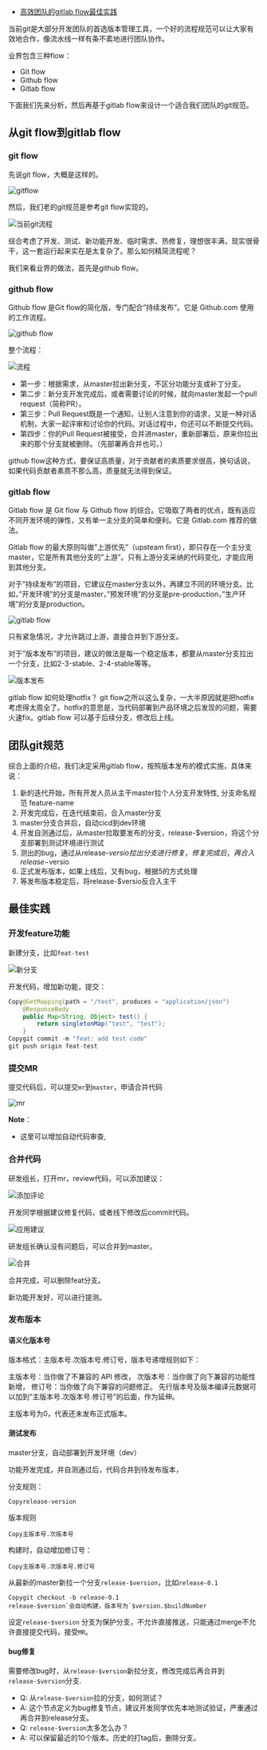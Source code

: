 - [高效团队的gitlab flow最佳实践](https://www.cnblogs.com/xiaoqi/p/gitlab-flow.html)             



当前git是大部分开发团队的首选版本管理工具，一个好的流程规范可以让大家有效地合作，像流水线一样有条不紊地进行团队协作。

业界包含三种flow：

- Git flow
- Github flow
- Gitlab flow

下面我们先来分析，然后再基于gitlab flow来设计一个适合我们团队的git规范。

## 从git flow到gitlab flow

### git flow

先说git flow，大概是这样的。

![gitflow](https://gitee.com/jadepeng/pic/raw/master/pic/2021/2/2/1612267487337.png)

然后，我们老的git规范是参考git flow实现的。

![当前git流程](https://gitee.com/jadepeng/pic/raw/master/pic/2021/2/2/1612267545738.png)

综合考虑了开发、测试、新功能开发、临时需求、热修复，理想很丰满，现实很骨干，这一套运行起来实在是太复杂了。那么如何精简流程呢？

我们来看业界的做法，首先是github flow。

### github flow

Github flow 是Git flow的简化版，专门配合”持续发布”。它是 Github.com 使用的工作流程。

![github flow](https://gitee.com/jadepeng/pic/raw/master/pic/2021/2/2/1612267831741.png)

整个流程：

![流程](https://gitee.com/jadepeng/pic/raw/master/pic/2021/2/2/1612267888369.png)

- 第一步：根据需求，从master拉出新分支，不区分功能分支或补丁分支。
- 第二步：新分支开发完成后，或者需要讨论的时候，就向master发起一个pull request（简称PR）。
- 第三步：Pull Request既是一个通知，让别人注意到你的请求，又是一种对话机制，大家一起评审和讨论你的代码。对话过程中，你还可以不断提交代码。
- 第四步：你的Pull Request被接受，合并进master，重新部署后，原来你拉出来的那个分支就被删除。（先部署再合并也可。）

github flow这种方式，要保证高质量，对于贡献者的素质要求很高，换句话说，如果代码贡献者素质不那么高，质量就无法得到保证。

### gitlab flow

Gitlab flow 是 Git flow 与 Github flow 的综合。它吸取了两者的优点，既有适应不同开发环境的弹性，又有单一主分支的简单和便利。它是 Gitlab.com 推荐的做法。

Gitlab flow 的最大原则叫做”上游优先”（upsteam first），即只存在一个主分支master，它是所有其他分支的”上游”。只有上游分支采纳的代码变化，才能应用到其他分支。

对于”持续发布”的项目，它建议在master分支以外，再建立不同的环境分支。比如，”开发环境”的分支是master，”预发环境”的分支是pre-production，”生产环境”的分支是production。

![gitlab flow](https://gitee.com/jadepeng/pic/raw/master/pic/2021/2/2/1612268052916.png)

只有紧急情况，才允许跳过上游，直接合并到下游分支。

对于”版本发布”的项目，建议的做法是每一个稳定版本，都要从master分支拉出一个分支，比如2-3-stable、2-4-stable等等。

![版本发布](https://gitee.com/jadepeng/pic/raw/master/pic/2021/2/2/1612268111739.png)

gitlab flow 如何处理hotfix？ git flow之所以这么复杂，一大半原因就是把hotfix考虑得太周全了。hotfix的意思是，当代码部署到产品环境之后发现的问题，需要火速fix。gitlab flow 可以基于后续分支，修改后上线。

## 团队git规范

综合上面的介绍，我们决定采用gitlab flow，按照版本发布的模式实施，具体来说：

1. 新的迭代开始，所有开发人员从主干master拉个人分支开发特性, 分支命名规范 feature-name
2. 开发完成后，在迭代结束前，合入master分支
3. master分支合并后，自动cicd到dev环境
4. 开发自测通过后，从master拉取要发布的分支，release-$version，将这个分支部署到测试环境进行测试
5. 测出的bug，通过从release-$versio拉出分支进行修复，修复完成后，再合入release-$versio
6. 正式发布版本，如果上线后，又有bug，根据5的方式处理
7. 等发布版本稳定后，将release-$versio反合入主干

## 最佳实践

### 开发feature功能

新建分支，比如`feat-test`

![新分支](https://gitee.com/jadepeng/pic/raw/master/pic/2021/2/2/1612263756008.png)

开发代码，增加新功能，提交：

```java
Copy@GetMapping(path = "/test", produces = "application/json")
	@ResponseBody
	public Map<String, Object> test() {
		return singletonMap("test", "test");
	}
Copygit commit -m "feat: add test code"
git push origin feat-test
```

### 提交MR

提交代码后，可以提交`mr`到`master`，申请合并代码

![mr](https://gitee.com/jadepeng/pic/raw/master/pic/2021/2/2/1612264109605.png)

**Note**：

- 这里可以增加自动代码审查,

### 合并代码

研发组长，打开mr，review代码，可以添加建议：

![添加评论](https://gitee.com/jadepeng/pic/raw/master/pic/2021/2/2/1612264544465.png)

开发同学根据建议修复代码，或者线下修改后commit代码。

![应用建议](https://gitee.com/jadepeng/pic/raw/master/pic/2021/2/2/1612264598028.png)

研发组长确认没有问题后，可以合并到master。

![合并](https://gitee.com/jadepeng/pic/raw/master/pic/2021/2/2/1612264745987.png)

合并完成，可以删除feat分支。

新功能开发好，可以进行提测。

### 发布版本

#### 语义化版本号

版本格式：主版本号.次版本号.修订号，版本号递增规则如下：

主版本号：当你做了不兼容的 API 修改，
 次版本号：当你做了向下兼容的功能性新增，
 修订号：当你做了向下兼容的问题修正。
 先行版本号及版本编译元数据可以加到“主版本号.次版本号.修订号”的后面，作为延伸。

主版本号为0，代表还未发布正式版本。

#### 测试发布

master分支，自动部署到开发环境（dev）

功能开发完成，并自测通过后，代码合并到待发布版本，

分支规则：

```
Copyrelease-version
```

版本规则

```
Copy主版本号.次版本号
```

构建时，自动增加修订号：

```
Copy主版本号.次版本号.修订号
```

从最新的master新拉一个分支`release-$version`，比如`release-0.1`

```
Copygit checkout -b release-0.1
release-$version`会自动构建，版本号为`$version.$buildNumber
```

设定`release-$version` 分支为保护分支，不允许直接推送，只能通过merge不允许直接提交代码，接受`MR`。

#### bug修复

需要修改bug时，从`release-$version`新拉分支，修改完成后再合并到`release-$version`分支.

- Q: 从`release-$version`拉的分支，如何测试？
- A:  这个节点定义为bug修复节点，建议开发同学优先本地测试验证，严重通过再合并到release分支。
- Q: `release-$version`太多怎么办？
- A:  可以保留最近的10个版本。历史的打tag后，删除分支。